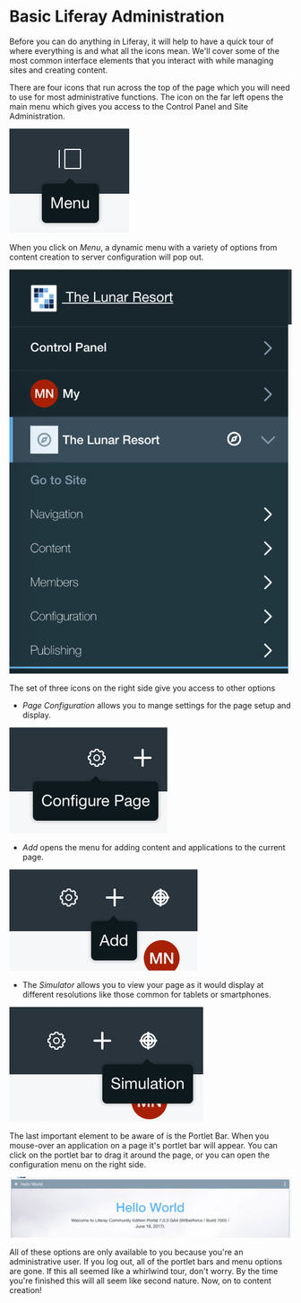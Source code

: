 # Basic Liferay Administration

Before you can do anything in Liferay, it will help to have a quick tour of
where everything is and what all the icons mean. We'll cover some of the most
common interface elements that you interact with while managing sites and
creating content.

There are four icons that run across the top of the page which you will need to use
for most administrative functions. The icon on the far left opens the main menu
which gives you access to the Control Panel and Site Administration.

![Figure X: The basic configuration page.](../../../images/001-menu.png)

When you click on *Menu*, a dynamic menu with a variety of options from content
creation to server configuration will pop out.

![Figure X: The basic configuration page.](../../../images/001-pop-out-menu.png)

The set of three icons on the right side give you access to other options

* *Page Configuration* allows you to mange settings for the page setup and 
    display.

![Figure X: The basic configuration page.](../../../images/001-configure-page.png)

* *Add* opens the menu for adding content and applications to the current page.

![Figure X: The basic configuration page.](../../../images/001-add.png)

* The *Simulator* allows you to view your page as it would display at different 
    resolutions like those common for tablets or smartphones.

![Figure X: The basic configuration page.](../../../images/001-simulation.png)

The last important element to be aware of is the Portlet Bar. When you 
mouse-over an application on a page it's portlet bar will appear. You can click 
on the portlet bar to drag it around the page, or you can open the configuration
menu on the right side.

![Figure X: The basic configuration page.](../../../images/001-portlet-bar.png)

All of these options are only available to you because you're an administrative 
user. If you log out, all of the portlet bars and menu options are gone. If 
this all seemed like a whirlwind tour, don't worry. By the time you're finished
this will all seem like second nature. Now, on to content creation!
